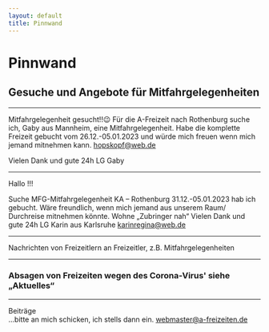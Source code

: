 ```yaml
---
layout: default
title: Pinnwand
---
```

# Pinnwand

## Gesuche und Angebote für Mitfahrgelegenheiten

-----------------------------------------------------------------------

Mitfahrgelegenheit gesucht!!😉
Für die A-Freizeit nach Rothenburg suche ich, Gaby aus Mannheim, eine Mitfahrgelegenheit.
Habe die komplette Freizeit gebucht vom 26.12.-05.01.2023 und würde mich freuen wenn mich jemand mitnehmen kann.
<hopskopf@web.de>

Vielen Dank und gute 24h
LG Gaby

------------------------------------------------------------------------

Hallo !!!

Suche MFG-Mitfahrgelegenheit
KA – Rothenburg
31.12.-05.01.2023 hab ich gebucht. Wäre freundlich, wenn mich jemand aus unserem
Raum/ Durchreise mitnehmen könnte.
Wohne „Zubringer nah“
Vielen Dank und gute 24h LG Karin aus Karlsruhe
karinregina@web.de

-----------------------------------------------------------------------

Nachrichten von Freizeitlern an Freizeitler, z.B.
Mitfahrgelegenheiten

-----------------------------------------------------------------------

### Absagen von Freizeiten wegen des Corona-Virus' siehe „Aktuelles“

-----------------------------------------------------------------------


Beiträge<br>
...bitte an mich schicken, ich stells dann ein.
<webmaster@a-freizeiten.de>

